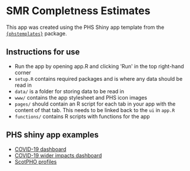 # SMR Completness Estimates

This app was created using the PHS Shiny app template from the [`{phstemplates}`](https://public-health-scotland.github.io/phstemplates/) package.

## Instructions for use

* Run the app by opening app.R and clicking 'Run' in the top right-hand corner
* `setup.R` contains required packages and is where any data should be read in
* `data/` is a folder for storing data to be read in
* `www/` contains the app stylesheet and PHS icon images
* `pages/` should contain an R script for each tab in your app with the content of that tab. This needs to be linked back to the `ui` in `app.R`
* `functions/` contains R scripts with functions for the app

## PHS shiny app examples

* [COVID-19 dashboard](https://github.com/Public-Health-Scotland/COVID-19-Publication-Dashboard)
* [COVID-19 wider impacts dashboard](https://github.com/Public-Health-Scotland/covid-wider-impacts/tree/master/shiny_app)
* [ScotPHO profiles](https://github.com/Public-Health-Scotland/scotpho-profiles-tool)
